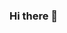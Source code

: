 ### Hi there 👋

<!--
**itsAnybodyKnows/itsAnybodyKnows** is a ✨ _special_ ✨ repository because its `README.md` (this file) appears on your GitHub profile.

Here are some ideas to get you started:

- 🔭 I’m currently working on doing uhhhh work
- 🌱 I’m currently learning IT stuff and networking
- 👯 I’m looking to collaborate on nothing. people scare me
- 🤔 I’m looking for help with see above
- 💬 Ask me about my fursona
- 📫 How to reach me: physical mail
- 😄 Pronouns: he/him
- ⚡ Fun fact: :(
-->
